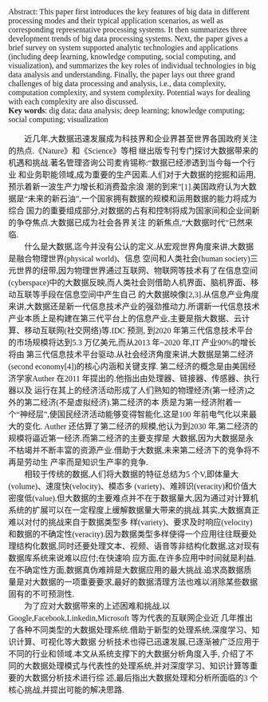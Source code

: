 <font face="微软雅黑" size="3px">

Abstract: This paper first introduces the key features of big data in different processing modes and their typical application scenarios,
as well as corresponding representative processing systems. It then summarizes three development trends of big data processing systems.
Next, the paper gives a brief survey on system supported analytic technologies and applications (including deep learning, knowledge
computing, social computing, and visualization), and summarizes the key roles of individual technologies in big data analysis and
understanding. Finally, the paper lays out three grand challenges of big data processing and analysis, i.e., data complexity, computation
complexity, and system complexity. Potential ways for dealing with each complexity are also discussed.  
**Key words**: dig data; data analysis; deep learning; knowledge computing; social computing; visualization

　　近几年,大数据迅速发展成为科技界和企业界甚至世界各国政府关注的热点.《Nature》和《Science》等相
继出版专刊专门探讨大数据带来的机遇和挑战.著名管理咨询公司麦肯锡称:“数据已经渗透到当今每一个行业
和业务职能领域,成为重要的生产因素.人们对于大数据的挖掘和运用,预示着新一波生产力增长和消费盈余浪
潮的到来”[1].美国政府认为大数据是“未来的新石油”,一个国家拥有数据的规模和运用数据的能力将成为综合
国力的重要组成部分,对数据的占有和控制将成为国家间和企业间新的争夺焦点.大数据已成为社会各界关注
的新焦点,“大数据时代”已然来临.  
　　什么是大数据,迄今并没有公认的定义.从宏观世界角度来讲,大数据是融合物理世界(physical world)、信息
空间和人类社会(human society)三元世界的纽带,因为物理世界通过互联网、物联网等技术有了在信息空间(cyberspace)中的大数据反映,而人类社会则借助人机界面、脑机界面、移动互联等手段在信息空间中产生自己
的大数据映像[2,3].从信息产业角度来讲,大数据还是新一代信息技术产业的强劲推动力.所谓新一代信息技术
产业本质上是构建在第三代平台上的信息产业,主要是指大数据、云计算、移动互联网(社交网络)等.IDC 预测,
到2020 年第三代信息技术平台的市场规模将达到5.3 万亿美元,而从2013 年~2020 年,IT 产业90%的增长将由
第三代信息技术平台驱动.从社会经济角度来讲,大数据是第二经济(second economy[4])的核心内涵和关键支撑.
第二经济的概念是由美国经济学家Auther 在2011 年提出的.他指出由处理器、链接器、传感器、执行器以及
运行在其上的经济活动形成了人们熟知的物理经济(第一经济)之外的第二经济(不是虚拟经济).第二经济的本
质是为第一经济附着一个“神经层”,使国民经济活动能够变得智能化,这是100 年前电气化以来最大的变化.
Auther 还估算了第二经济的规模,他认为到2030 年,第二经济的规模将逼近第一经济.而第二经济的主要支撑是
大数据,因为大数据是永不枯竭并不断丰富的资源产业.借助于大数据,未来第二经济下的竞争将不再是劳动生
产率而是知识生产率的竞争.  
　　相较于传统的数据,人们将大数据的特征总结为5 个V,即体量大(volume)、速度快(velocity)、模态多
(variety)、难辨识(veracity)和价值大密度低(value).但大数据的主要难点并不在于数据量大,因为通过对计算机
系统的扩展可以在一定程度上缓解数据量大带来的挑战.其实,大数据真正难以对付的挑战来自于数据类型多
样(variety)、要求及时响应(velocity)和数据的不确定性(veracity).因为数据类型多样使得一个应用往往既要处
理结构化数据,同时还要处理文本、视频、语音等非结构化数据,这对现有数据库系统来说难以应付;在快速响
应方面,在许多应用中时间就是利益.在不确定性方面,数据真伪难辨是大数据应用的最大挑战.追求高数据质
量是对大数据的一项重要要求,最好的数据清理方法也难以消除某些数据固有的不可预测性.  
　　为了应对大数据带来的上述困难和挑战,以Google,Facebook,Linkedin,Microsoft 等为代表的互联网企业近
几年推出了各种不同类型的大数据处理系统.借助于新型的处理系统,深度学习、知识计算、可视化等大数据
分析技术也得已迅速发展,已逐渐被广泛应用于不同的行业和领域.本文从系统支撑下的大数据分析角度入手,
介绍了不同的大数据处理模式与代表性的处理系统,并对深度学习、知识计算等重要的大数据分析技术进行综
述,最后指出大数据处理和分析所面临的3 个核心挑战,并提出可能的解决思路.